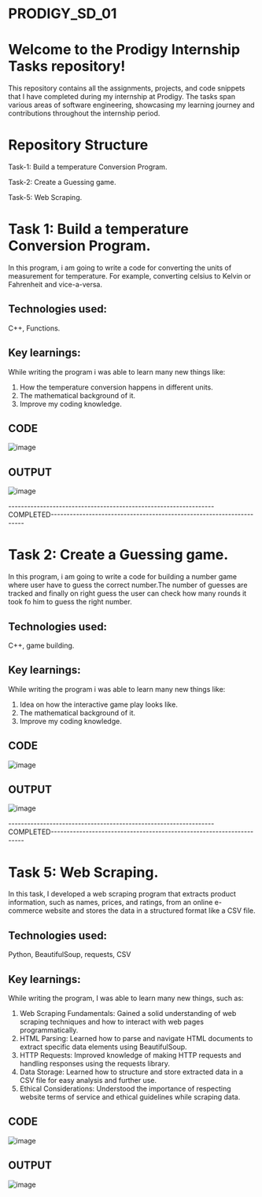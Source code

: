 # PRODIGY_SD_01
# Welcome to the Prodigy Internship Tasks repository! 
This repository contains all the assignments, projects, and code snippets that I have completed during my internship at Prodigy. The tasks span various areas of software engineering, showcasing my learning journey and contributions throughout the internship period.

# Repository Structure
Task-1: Build a temperature Conversion Program.

Task-2: Create a Guessing game.

Task-5: Web Scraping.


# Task 1: Build a temperature Conversion Program.

In this program, i am going to write a code for converting the units of measurement for temperature. For example, converting celsius to Kelvin or Fahrenheit and vice-a-versa.

## Technologies used: 

C++, Functions.

## Key learnings: 

While writing the program i was able to learn many new things like:
1. How the temperature conversion happens in different units.
2. The mathematical background of it.
3. Improve my coding knowledge.


## CODE

![image](https://github.com/Bhandariji-Suraj/PRODIGY_SD_01/assets/148539006/2425a17a-096d-4854-80dc-8f2e0a01027b)


## OUTPUT

![image](https://github.com/Bhandariji-Suraj/PRODIGY_SD_01/assets/148539006/4a69f898-99a7-45bb-b020-24d379ed2dcf)


-----------------------------------------------------------------COMPLETED---------------------------------------------------------------------

# Task 2: Create a Guessing game.

In this program, i am going to write a code for building a number game where user have to guess the correct number.The number of guesses are tracked and finally on right guess the user can check how many rounds it took fo him to guess the right number.

## Technologies used: 

C++, game building.

## Key learnings: 

While writing the program i was able to learn many new things like:
1. Idea on how the interactive game play looks like.
2. The mathematical background of it.
3. Improve my coding knowledge.

## CODE
![image](https://github.com/Bhandariji-Suraj/PRODIGY_SD_01/assets/148539006/d1322011-0b7d-491b-a65a-5c44692004fe)


## OUTPUT

![image](https://github.com/Bhandariji-Suraj/PRODIGY_SD_01/assets/148539006/cdd3cbc5-869c-42d1-8116-2455b58cf1b5)

-----------------------------------------------------------------COMPLETED---------------------------------------------------------------------

# Task 5: Web Scraping.

In this task, I developed a web scraping program that extracts product information, such as names, prices, and ratings, from an online e-commerce website and stores the data in a structured format like a CSV file.

## Technologies used: 

Python, BeautifulSoup, requests, CSV

## Key learnings: 

While writing the program, I was able to learn many new things, such as:

1. Web Scraping Fundamentals: Gained a solid understanding of web scraping techniques and how to interact with web pages programmatically.
2. HTML Parsing: Learned how to parse and navigate HTML documents to extract specific data elements using BeautifulSoup.
3. HTTP Requests: Improved knowledge of making HTTP requests and handling responses using the requests library.
4. Data Storage: Learned how to structure and store extracted data in a CSV file for easy analysis and further use.
5. Ethical Considerations: Understood the importance of respecting website terms of service and ethical guidelines while scraping data.



## CODE
![image](https://github.com/Bhandariji-Suraj/PRODIGY_SD_01/assets/148539006/13225948-fc84-4a82-aa72-a7d643a84a42)


## OUTPUT
![image](https://github.com/Bhandariji-Suraj/PRODIGY_SD_01/assets/148539006/a3817aaf-ed0c-4d50-bd92-7248f7811d99)

